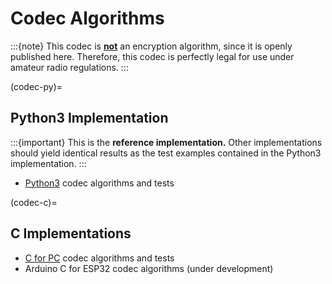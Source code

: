 # Codec Algorithms
:::{note}
This codec is **<u>not</u>** an encryption algorithm, since it is openly published here.
Therefore, this codec is perfectly legal for use under amateur radio regulations.
:::


(codec-py)=
## Python3 Implementation
:::{important}
This is the **reference implementation.**
Other implementations should yield identical results as the test examples contained in the Python3 implementation.
:::
- [Python3](https://github.com/aprs438/aprs438.protocol/blob/main/codec.py) codec algorithms and tests


(codec-c)=
## C Implementations
- [C for PC](https://github.com/aprs434/aprs434.github.io/blob/main/code/codec.cpp) codec algorithms and tests
- Arduino C for ESP32 codec algorithms (under development)
